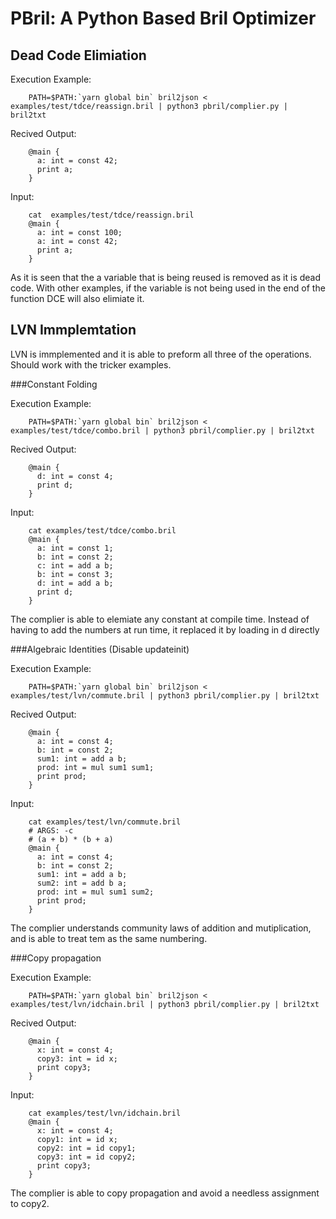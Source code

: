 PBril: A Python Based Bril Optimizer
=========================================================



Dead Code Elimiation
-----------------


Execution Example:


		PATH=$PATH:`yarn global bin` bril2json < examples/test/tdce/reassign.bril | python3 pbril/complier.py | bril2txt


Recived Output:


		@main {
		  a: int = const 42;
		  print a;
		}
		
Input:

		cat  examples/test/tdce/reassign.bril
		@main {
		  a: int = const 100;
		  a: int = const 42;
		  print a;
		}
		
As it is seen that the a variable that is being reused is removed as it is dead code.  With other examples, if the variable is not being used in the end of the function DCE will also elimiate it.

LVN Immplemtation
-----------------


LVN is immplemented and it is able to preform all three of the operations.  Should work with the tricker examples.


###Constant Folding


Execution Example:

		PATH=$PATH:`yarn global bin` bril2json < examples/test/tdce/combo.bril | python3 pbril/complier.py | bril2txt
		
Recived Output:

		@main {
		  d: int = const 4;
		  print d;
		}

Input:

		cat examples/test/tdce/combo.bril
		@main {
		  a: int = const 1;
		  b: int = const 2;
		  c: int = add a b;
		  b: int = const 3;
		  d: int = add a b;
		  print d;
		}
		
		
The complier is able to elemiate any constant at compile time.  Instead of having to add the numbers at run time, it replaced it by loading in d directly


###Algebraic Identities (Disable updateinit)


Execution Example:

		PATH=$PATH:`yarn global bin` bril2json < examples/test/lvn/commute.bril | python3 pbril/complier.py | bril2txt
Recived Output:

		@main {
		  a: int = const 4;
		  b: int = const 2;
		  sum1: int = add a b;
		  prod: int = mul sum1 sum1;
		  print prod;
		}

Input:

		cat examples/test/lvn/commute.bril
		# ARGS: -c
		# (a + b) * (b + a)
		@main {
		  a: int = const 4;
		  b: int = const 2;
		  sum1: int = add a b;
		  sum2: int = add b a;
		  prod: int = mul sum1 sum2;
		  print prod;
		}
		
		
The complier understands community laws of addition and mutiplication, and is able to treat tem as the same numbering.  


###Copy propagation


Execution Example:

		PATH=$PATH:`yarn global bin` bril2json < examples/test/lvn/idchain.bril | python3 pbril/complier.py | bril2txt
		
Recived Output:

		@main {
		  x: int = const 4;
		  copy3: int = id x;
		  print copy3;
		}


Input:

		cat examples/test/lvn/idchain.bril
		@main {
		  x: int = const 4;
		  copy1: int = id x;
		  copy2: int = id copy1;
		  copy3: int = id copy2;
		  print copy3;
		}

The complier is able to copy propagation and avoid a needless assignment to copy2.  


